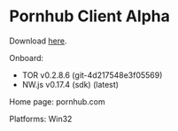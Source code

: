 # Pornhub Client Alpha

Download [here](https://github.com/Luchanso/pornhub-client/releases).

Onboard:
* TOR v0.2.8.6 (git-4d217548e3f05569)
* NW.js v0.17.4 (sdk) (latest)

Home page: pornhub.com

Platforms: Win32
